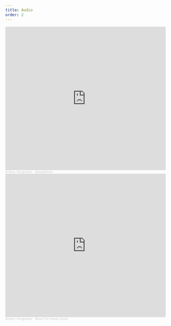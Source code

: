 ```yaml
---
title: Audio
order: 2
---
```


<iframe width="100%" height="450" scrolling="no" frameborder="no" allow="autoplay" src="https://w.soundcloud.com/player/?url=https%3A//api.soundcloud.com/playlists/825281201&color=%23ff5500&auto_play=false&hide_related=false&show_comments=true&show_user=true&show_reposts=false&show_teaser=true"></iframe><div style="font-size: 10px; color: #cccccc;line-break: anywhere;word-break: normal;overflow: hidden;white-space: nowrap;text-overflow: ellipsis; font-family: Interstate,Lucida Grande,Lucida Sans Unicode,Lucida Sans,Garuda,Verdana,Tahoma,sans-serif;font-weight: 100;"><a href="https://soundcloud.com/andrey-vinogradov-2" title="Andrey Vinogradov" target="_blank" style="color: #cccccc; text-decoration: none;">Andrey Vinogradov</a> · <a href="https://soundcloud.com/andrey-vinogradov-2/sets/aequilibrium" title="Aequilibrium" target="_blank" style="color: #cccccc; text-decoration: none;">Aequilibrium</a></div>


<iframe width="100%" height="450" scrolling="no" frameborder="no" allow="autoplay" src="https://w.soundcloud.com/player/?url=https%3A//api.soundcloud.com/playlists/266547816&color=%23ff5500&auto_play=false&hide_related=false&show_comments=true&show_user=true&show_reposts=false&show_teaser=true"></iframe><div style="font-size: 10px; color: #cccccc;line-break: anywhere;word-break: normal;overflow: hidden;white-space: nowrap;text-overflow: ellipsis; font-family: Interstate,Lucida Grande,Lucida Sans Unicode,Lucida Sans,Garuda,Verdana,Tahoma,sans-serif;font-weight: 100;"><a href="https://soundcloud.com/andrey-vinogradov-2" title="Andrey Vinogradov" target="_blank" style="color: #cccccc; text-decoration: none;">Andrey Vinogradov</a> · <a href="https://soundcloud.com/andrey-vinogradov-2/sets/music-for-hurdy-gurdy" title="Music For Hurdy-Gurdy" target="_blank" style="color: #cccccc; text-decoration: none;">Music For Hurdy-Gurdy</a></div>
